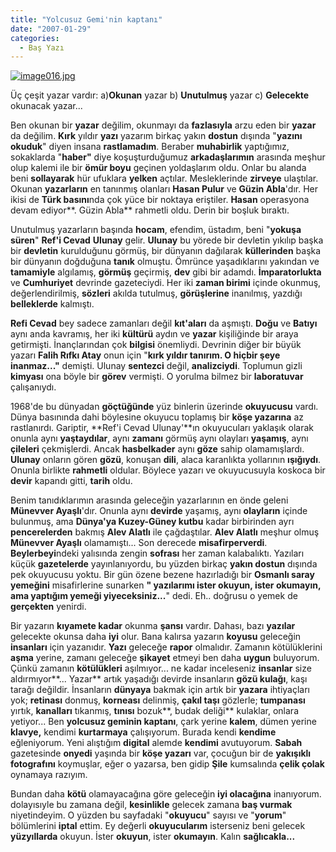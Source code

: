 ```yaml
---
title: "Yolcusuz Gemi'nin kaptanı"
date: "2007-01-29"
categories: 
  - Baş Yazı
---
```


[![image016.jpg](/uploads/2007/08/image016.jpg)](/uploads/2007/08/image016.jpg "image016.jpg")

Üç çeşit yazar vardır: a)**Okunan** yazar b) **Unutulmuş** yazar c) **Gelecekte** okunacak yazar...

Ben okunan bir **yazar** değilim, okunmayı da **fazlasıyla** arzu eden bir **yazar** da değilim. **Kırk** yıldır **yazı** yazarım birkaç yakın **dostun** dışında "**yazını okuduk**" diyen insana **rastlamadım**. Beraber **muhabirlik** yaptığımız, sokaklarda "**haber"** diye koşuşturduğumuz **arkadaşlarımın** arasında meşhur olup kalemi ile bir **ömür boyu** geçinen yoldaşlarım oldu. Onlar bu alanda beni **sollayarak** hür ufuklara **yelken** açtılar. Mesleklerinde **zirveye** ulaştılar. Okunan **yazarların** en tanınmış olanları **Hasan Pulur** ve **Güzin Abla**'dır. Her ikisi de **Türk basını**nda çok yüce bir noktaya eriştiler. **Hasan** operasyona devam ediyor**. Güzin Abla** rahmetli oldu. Derin bir boşluk bıraktı.

Unutulmuş yazarların başında **hocam**, efendim, üstadım, beni "**yokuşa süren**" **Ref'i Cevad** **Ulunay** gelir. **Ulunay** bu yörede bir devletin yıkılıp başka bir **devletin** kurulduğunu görmüş, bir dünyanın dağılarak **küllerinden** başka bir dünyanın doğduğuna **tanık** olmuştu. Ömrünce yaşadıklarını yakından ve **tamamiyle** algılamış, **görmüş** geçirmiş, **dev** gibi bir adamdı. **İmparatorlukta** ve **Cumhuriyet** devrinde gazeteciydi. Her iki **zaman birimi** içinde okunmuş, değerlendirilmiş, **sözleri** akılda tutulmuş, **görüşlerine** inanılmış, yazdığı **belleklerde** kalmıştı.

**Refi Cevad** bey sadece zamanları değil **kıt'aları** da aşmıştı. **Doğu** ve **Batıyı** aynı anda kavramış, her iki **kültürü** aydın ve **yazar** kişiliğinde bir araya getirmişti. İnançlarından çok **bilgisi** önemliydi. Devrinin diğer bir büyük yazarı **Falih Rıfkı Atay** onun için "**kırk yıldır tanırım. O hiçbir şeye inanmaz..."** demişti. Ulunay **sentezci** değil, **analizciydi**. Toplumun gizli **kimyası** ona böyle bir **görev** vermişti. O yorulma bilmez bir **laboratuvar** çalışanıydı.

1968'de bu dünyadan **göçtüğünde** yüz binlerin üzerinde **okuyucusu** vardı. Dünya basınında dahi böylesine okuyucu toplamış bir **köşe yazarına** az rastlanırdı. Gariptir, **Ref'i Cevad Ulunay'**ın okuyucuları yaklaşık olarak onunla aynı **yaştaydılar**, aynı **zamanı** görmüş aynı olayları **yaşamış**, aynı **çileleri** çekmişlerdi. Ancak **hasbelkader** aynı **göze** sahip olamamışlardı. **Ulunay** onların gören **gözü**, konuşan **dili**, alaca karanlıkta yollarının **ışığıydı**. Onunla birlikte **rahmetli** oldular. Böylece yazarı ve okuyucusuyla koskoca bir **devir** kapandı gitti, **tarih** oldu.

Benim tanıdıklarımın arasında geleceğin yazarlarının en önde geleni **Münevver Ayaşlı**'dır. Onunla aynı **devirde** yaşamış, aynı **olayların** içinde bulunmuş, ama **Dünya'ya Kuzey-Güney kutbu** kadar birbirinden ayrı **pencerelerden** bakmış **Alev Alatlı** ile çağdaştılar. **Alev Alatlı** meşhur olmuş **Münevver Ayaşlı** olamamıştı... Son derecede **misafirperverdi**. **Beylerbeyi**ndeki yalısında zengin **sofrası** her zaman kalabalıktı. Yazıları küçük **gazetelerde** yayınlanıyordu, bu yüzden birkaç **yakın dostun** dışında pek okuyucusu yoktu. Bir gün özene bezene hazırladığı bir **Osmanlı saray yemeğini** misafirlerine sunarken **" yazılarımı ister okuyun, ister okumayın, ama yaptığım yemeği yiyeceksiniz...**" dedi. Eh.. doğrusu o yemek de **gerçekten** yenirdi.

Bir yazarın **kıyamete kadar** okunma **şansı** vardır. Dahası, bazı **yazılar** gelecekte okunsa daha **iyi** olur. Bana kalırsa yazarın **koyusu** geleceğin **insanları** için yazanıdır. **Yazı** geleceğe **rapor** olmalıdır. Zamanın kötülüklerini **aşma** yerine, zamanı geleceğe **şikayet** etmeyi ben daha **uygun** buluyorum. Çünkü zamanın **kötülükleri** aşılmıyor... ne kadar inceleseniz **insanlar** size aldırmıyor**... Yazar** artık yaşadığı devirde insanların **gözü kulağı**, kaşı tarağı değildir. İnsanların **dünyaya** bakmak için artık bir **yazara** ihtiyaçları yok; **retinası** donmuş, **korneası** delinmiş, **çakıl taşı** gözlerle; **tumpanası** yırtık, **kanalları** tıkanmış, **tınısı** bozuk**, budak deliği** kulaklar, onlara yetiyor... Ben **yolcusuz geminin kaptanı**, çark yerine **kalem**, dümen yerine **klavye,** kendimi **kurtarmaya** çalışıyorum. Burada kendi **kendime** eğleniyorum. Yeni alıştığım **digital** alemde **kendimi** avutuyorum. **Sabah** gazetesinde **onyedi** yaşında bir **köşe yazarı** var, çocuğun bir de **yakışıklı fotografını** koymuşlar, eğer o yazarsa, ben gidip **Şile** kumsalında **çelik çolak** oynamaya razıyım.

Bundan daha **kötü** olamayacağına göre geleceğin **iyi olacağına** inanıyorum. dolayısıyle bu zamana değil, **kesinlikle** gelecek zamana **baş vurmak** niyetindeyim. O yüzden bu sayfadaki "**okuyucu**" sayısı ve "**yorum**" bölümlerini **iptal** ettim. Ey değerli **okuyucularım** isterseniz beni gelecek **yüzyıllarda** okuyun. İster **okuyun**, ister **okumayın**. Kalın **sağlıcakla...**

